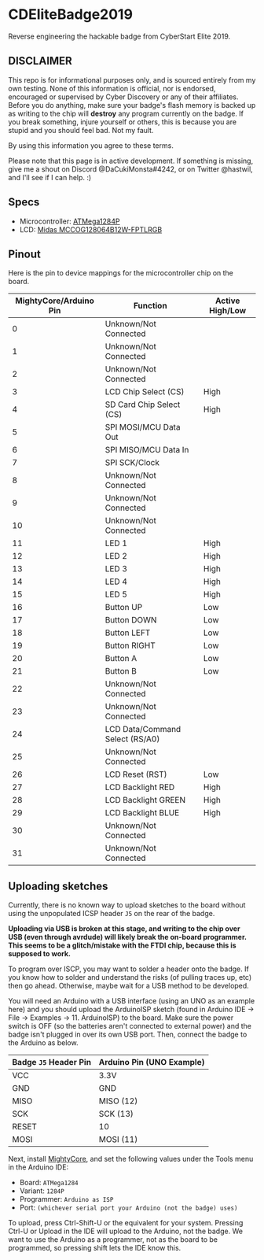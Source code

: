# CDEliteBadge2019
Reverse engineering the hackable badge from CyberStart Elite 2019.
## DISCLAIMER
This repo is for informational purposes only, and is sourced entirely from my own testing. None of this information is official, nor is endorsed, encouraged or supervised by Cyber Discovery or any of their affiliates. Before you do anything, make sure your badge's flash memory is backed up as writing to the chip will **destroy** any program currently on the badge. If you break something, injure yourself or others, this is because you are stupid and you should feel bad. Not my fault.

By using this information you agree to these terms.

Please note that this page is in active development. If something is missing, give me a shout on Discord @DaCukiMonsta#4242, or on Twitter @hastwil, and I'll see if I can help. :)
## Specs
+ Microcontroller: [ATMega1284P](http://ww1.microchip.com/downloads/en/devicedoc/doc8059.pdf)
+ LCD: [Midas MCCOG128064B12W-FPTLRGB](https://uk.farnell.com/midas/mccog128064b12w-fptlrgb/display-lcd-graphic-128x64-fstn/dp/2664760)

## Pinout
Here is the pin to device mappings for the microcontroller chip on the board.

| MightyCore/Arduino Pin  | Function           | Active High/Low |
|-------------------------|--------------------|-----------------|
|0|Unknown/Not Connected||
|1|Unknown/Not Connected||
|2|Unknown/Not Connected||
|3|LCD Chip Select (CS)|High|
|4|SD Card Chip Select (CS)|High|
|5|SPI MOSI/MCU Data Out||
|6|SPI MISO/MCU Data In||
|7|SPI SCK/Clock||
|8|Unknown/Not Connected||
|9|Unknown/Not Connected||
|10|Unknown/Not Connected||
|11|LED 1|High|
|12|LED 2|High|
|13|LED 3|High|
|14|LED 4|High|
|15|LED 5|High|
|16|Button UP|Low|
|17|Button DOWN|Low|
|18|Button LEFT|Low|
|19|Button RIGHT|Low|
|20|Button A|Low|
|21|Button B|Low|
|22|Unknown/Not Connected||
|23|Unknown/Not Connected||
|24|LCD Data/Command Select (RS/A0)||
|25|Unknown/Not Connected||
|26|LCD Reset (RST)|Low|
|27|LCD Backlight RED|High|
|28|LCD Backlight GREEN|High|
|29|LCD Backlight BLUE|High|
|30|Unknown/Not Connected||
|31|Unknown/Not Connected||

## Uploading sketches
Currently, there is no known way to upload sketches to the board without using the unpopulated ICSP header `J5` on the rear of the badge.

**Uploading via USB is broken at this stage, and writing to the chip over USB (even through avrdude) will likely break the on-board programmer. This seems to be a glitch/mistake with the FTDI chip, because this is supposed to work.**

To program over ISCP, you may want to solder a header onto the badge. If you know how to solder and understand the risks (of pulling traces up, etc) then go ahead. Otherwise, maybe wait for a USB method to be developed.

You will need an Arduino with a USB interface (using an UNO as an example here) and you should upload the ArduinoISP sketch (found in Arduino IDE -> File -> Examples -> 11. ArduinoISP) to the board. Make sure the power switch is OFF (so the batteries aren't connected to external power) and the badge isn't plugged in over its own USB port.  Then, connect the badge to the Arduino as below.

|Badge `J5` Header Pin|Arduino Pin (UNO Example)|
|-|-|
|VCC|3.3V|
|GND|GND|
|MISO|MISO (12)|
|SCK|SCK (13)|
|RESET|10|
|MOSI|MOSI (11)|

Next, install [MightyCore](https://github.com/MCUdude/MightyCore#boards-manager-installation), and set the following values under the Tools menu in the Arduino IDE:
+ Board: `ATMega1284`
+ Variant: `1284P`
+ Programmer: `Arduino as ISP`
+ Port: `(whichever serial port your Arduino (not the badge) uses)`

To upload, press Ctrl-Shift-U or the equivalent for your system. Pressing Ctrl-U or Upload in the IDE will upload to the Arduino, not the badge. We want to use the Arduino as a programmer, not as the board to be programmed, so pressing shift lets the IDE know this.
